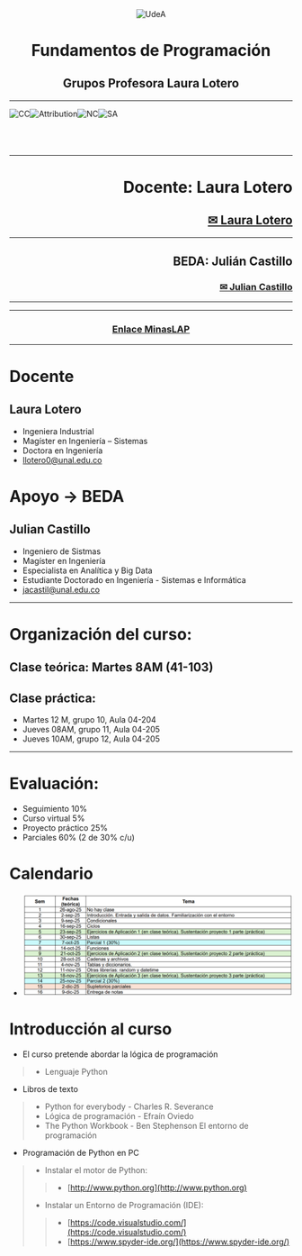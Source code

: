 <div align="center">
<p><img alt="UdeA" height="150px" src="https://minas.medellin.unal.edu.co/proyectos/one-health-consortium/images/unal.png" align="center" hspace="10px" vspace="0px"></p>
</div>
<div> </div>


<p>
<h6 align="center"> <b> </b> </h6>
<h1 align="center"> <b> Fundamentos de Programación </b> </h1>
<h2 align="center"> <b> Grupos Profesora Laura Lotero </b> </h2>
<hr size=10 noshade color="gray">
</p>
<p>
<img alt="CC" height="70px" src="https://creativecommons.org/images/deed/cc_blue_x2.png" align="left" hspace="0px" vspace="0px">
<img alt="Attribution" height="70px" src="https://creativecommons.org/images/deed/attribution_icon_blue_x2.png" align="left" hspace="0px" vspace="0px">
<img alt="NC" height="70px" src="https://creativecommons.org/images/deed/nc_blue_x2.png" align="left" hspace="0px" vspace="0px">
<img alt="SA" height="70px" src="https://creativecommons.org/images/deed/sa_blue_x2.png" align="left" hspace="0px" vspace="0px">
<br></br><br></br>
</p>

<hr size=1 noshade color="black">
<div align="right">
<h1> <strong>Docente: Laura Lotero </strong></h1>
<h2><a href="mailto:llotero0@unal.edu.co">✉ Laura Lotero</a></h2>

<hr size=1 noshade color="black">

<h2> <strong>BEDA: Julián Castillo </strong></h2>
<h3><a href="mailto:jacastil@unal.edu.co">✉ Julian Castillo</a></h3>
<hr size=1 noshade color="black">

<hr size=10 noshade color="purple">
</div>


<div align="center">
<h3><a href="https://minaslap.net/course/view.php?id=320">Enlace MinasLAP</a></h3>
</div>

<hr size=10 noshade color="purple">

# Docente
## Laura Lotero
*  Ingeniera Industrial
*  Magíster en Ingeniería – Sistemas
*  Doctora en Ingeniería
*  llotero0@unal.edu.co

# Apoyo -> BEDA
## Julian Castillo
*  Ingeniero de Sistmas
*  Magíster en Ingeniería
*  Especialista en Analítica y Big Data
*  Estudiante Doctorado en Ingeniería - Sistemas e Informática
*  jacastil@unal.edu.co

<hr size=5 noshade color="gray">

# Organización del curso:
## Clase teórica: Martes 8AM (41-103)
## Clase práctica:
*  Martes 12 M, grupo 10, Aula 04-204
*  Jueves 08AM, grupo 11, Aula 04-205
*  Jueves 10AM, grupo 12, Aula 04-205

<hr size=5 noshade color="gray">

# Evaluación:
*  Seguimiento 10%
*  Curso virtual 5%
*  Proyecto práctico 25%
*  Parciales 60% (2 de 30% c/u)

# Calendario
* ![](https://raw.githubusercontent.com/JulianCastillo-Unal/FundamentosProgramacion/refs/heads/main/Calendario.png)

# Introducción al curso
*  El curso pretende abordar la lógica de programación
>*  Lenguaje Python
*  Libros de texto
>*  Python for everybody - Charles R. Severance
>*  Lógica de programación - Efraín Oviedo
>*  The Python Workbook - Ben Stephenson
El entorno de programación
*  Programación de Python en PC
>*  Instalar el motor de Python:
>>*  [http://www.python.org](http://www.python.org)
>*  Instalar un Entorno de Programación (IDE):
>>*  [https://code.visualstudio.com/](https://code.visualstudio.com/)
>>*  [https://www.spyder-ide.org/](https://www.spyder-ide.org/)



